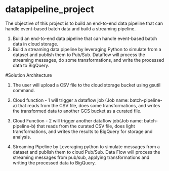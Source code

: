 # datapipeline_project

The objective of this project is to build an end-to-end data pipeline that can handle event-based batch data and build a streaming pipeline.
1. Build an end-to-end data pipeline that can handle event-based batch data in cloud storage. 
2. Build a streaming data pipeline by leveraging Python to simulate from a dataset and publish them to Pub/Sub. Dataflow will process the streaming messages, do some transformations, and write the processed data to BigQuery.

#Solution Architecture

1. The user will upload a CSV file to the cloud storage bucket using gsutil command.

2. Cloud function - 1 will trigger a dataflow job (Job name: batch-pipeline-a) that reads from the CSV file, does some transformations, and writes the transformed data to another GCS bucket as a curated file. 

4. Cloud Function - 2 will trigger another dataflow job(Job name: batch-pipeline-b) that reads from the curated CSV file, does light transformations, and writes the results to BigQuery for storage and analysis.

5. Streaming Pipeline by Leveraging python to simulate messages from a dataset and publish them to cloud Pub/Sub.
Data Flow will process the streaming messages from pub/sub, applying transformations and writing the processed data to BigQuery.



